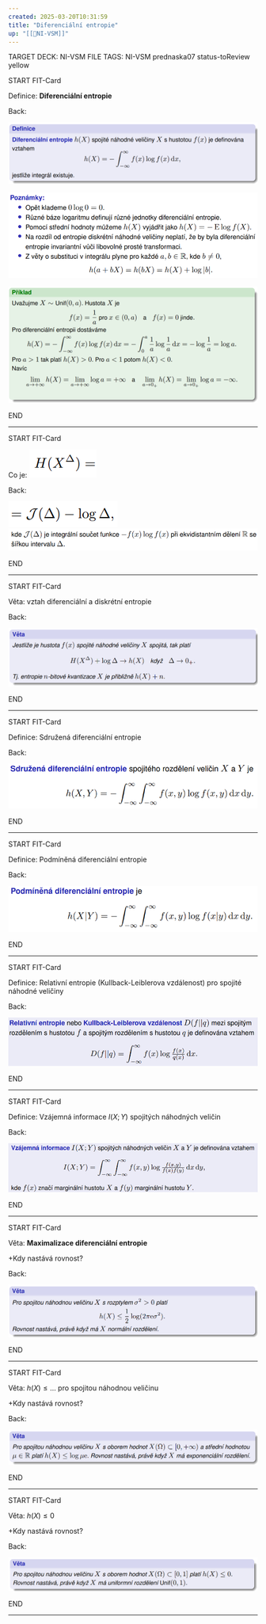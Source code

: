 ```yaml
---
created: 2025-03-20T10:31:59
title: "Diferenciální entropie"
up: "[[📖NI-VSM]]"
---
```


TARGET DECK: NI-VSM
FILE TAGS: NI-VSM prednaska07 status-toReview yellow


START
FIT-Card

Definice: **Diferenciální entropie**

Back:

![](../../../Assets/Pasted%20image%2020250320103243.png)

<!-- DetailInfoStart -->
![](../../../Assets/Pasted%20image%2020250320103249.png)
<!-- DetailInfoEnd -->

<!-- ExerciseStart -->
![](../../../Assets/Pasted%20image%2020250320103258.png)
<!-- ExerciseEnd -->
<!--ID: 1746518364862-->
END

---


START
FIT-Card

Co je:
![](../../../Assets/Pasted%20image%2020250320103325.png)

Back:

![](../../../Assets/Pasted%20image%2020250320103330.png)
![](../../../Assets/Pasted%20image%2020250320103338.png)
<!--ID: 1746518364865-->
END

---


START
FIT-Card

Věta: vztah diferenciální a diskrétní entropie

Back:

![](../../../Assets/Pasted%20image%2020250320103404.png)
<!--ID: 1746518364868-->
END

---


START
FIT-Card

Definice: Sdružená diferenciální entropie

Back:

![](../../../Assets/Pasted%20image%2020250320103419.png)
<!--ID: 1746518364871-->
END

---


START
FIT-Card

Definice: Podmíněná diferenciální entropie

Back:

![](../../../Assets/Pasted%20image%2020250320103433.png)
<!--ID: 1746518364873-->
END

---


START
FIT-Card

Definice: Relativní entropie (Kullback-Leiblerova vzdálenost) pro spojité náhodné veličiny

Back:

![](../../../Assets/Pasted%20image%2020250320103509.png)
<!--ID: 1746518364876-->
END

---


START
FIT-Card

Definice: Vzájemná informace $I(X;Y)$ spojitých náhodných veličin

Back:

![](../../../Assets/Pasted%20image%2020250320103520.png)
<!--ID: 1746518364879-->
END

---


START
FIT-Card

Věta: **Maximalizace diferenciální entropie**

+Kdy nastává rovnost?

Back:

![](../../../Assets/Pasted%20image%2020250320103605.png)
<!--ID: 1746518364881-->
END

---


START
FIT-Card

Věta: $h(X) \leq \dots$ pro spojitou náhodnou veličinu

+Kdy nastává rovnost?

Back:

![](../../../Assets/Pasted%20image%2020250320103652.png)
<!--ID: 1746518364884-->
END

---


START
FIT-Card

Věta: $h(X) \leq 0$

+Kdy nastává rovnost?

Back:

![](../../../Assets/Pasted%20image%2020250320103718.png)
<!--ID: 1746518364886-->
END

---
